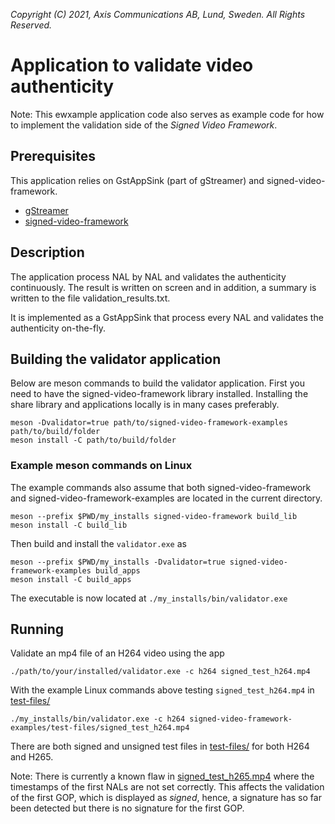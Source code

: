 *Copyright (C) 2021, Axis Communications AB, Lund, Sweden. All Rights Reserved.*

# Application to validate video authenticity
Note: This ewxample application code also serves as example code for how to implement the validation side of
the *Signed Video Framework*.

## Prerequisites
This application relies on GstAppSink (part of gStreamer) and signed-video-framework.
- [gStreamer](https://gstreamer.freedesktop.org/documentation/installing/index.html?gi-language=c)
- [signed-video-framework](https://github.com/AxisCommunications/signed-video-framework)

## Description
The application process NAL by NAL and validates the authenticity continuously. The result is
written on screen and in addition, a summary is written to the file validation_results.txt.

It is implemented as a GstAppSink that process every NAL and validates the authenticity on-the-fly.

## Building the validator application
Below are meson commands to build the validator application. First you need to have the signed-video-framework library installed. Installing the share library and applications locally is in many cases preferably.
```
meson -Dvalidator=true path/to/signed-video-framework-examples path/to/build/folder
meson install -C path/to/build/folder
```

### Example meson commands on Linux
The example commands also assume that both signed-video-framework and signed-video-framework-examples are located in the current directory.
```
meson --prefix $PWD/my_installs signed-video-framework build_lib
meson install -C build_lib
```
Then build and install the `validator.exe` as
```
meson --prefix $PWD/my_installs -Dvalidator=true signed-video-framework-examples build_apps
meson install -C build_apps
```
The executable is now located at `./my_installs/bin/validator.exe`

## Running
Validate an mp4 file of an H264 video using the app
```
./path/to/your/installed/validator.exe -c h264 signed_test_h264.mp4
```
With the example Linux commands above testing `signed_test_h264.mp4` in [test-files/](../../test-files/)
```
./my_installs/bin/validator.exe -c h264 signed-video-framework-examples/test-files/signed_test_h264.mp4
```

There are both signed and unsigned test files in [test-files/](../../test-files/) for both H264 and
H265.

Note: There is currently a known flaw in
[signed_test_h265.mp4](../../test-files/signed_test_h265.mp4) where the timestamps of the first NALs
are not set correctly. This affects the validation of the first GOP, which is displayed as *signed*,
hence, a signature has so far been detected but there is no signature for the first GOP.
